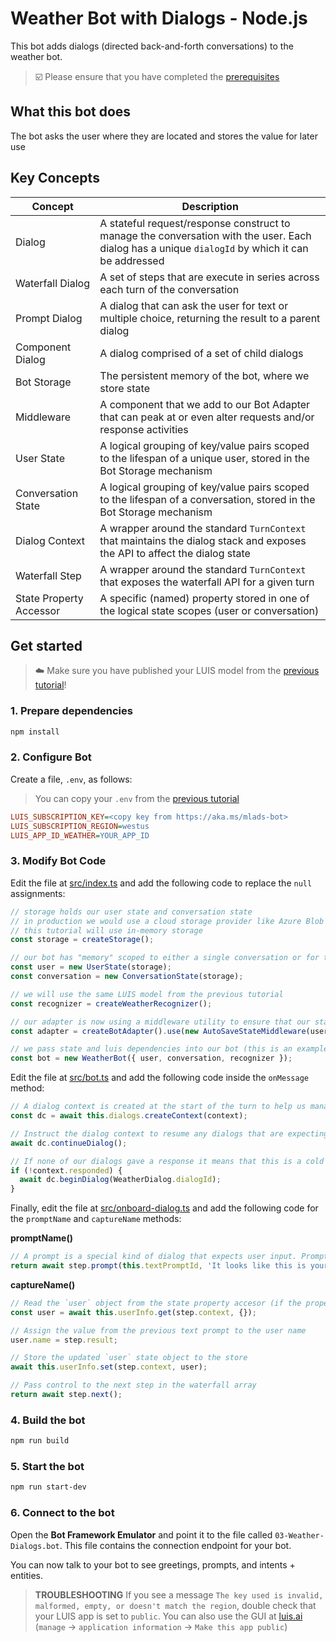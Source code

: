 # Weather Bot with Dialogs - Node.js

This bot adds dialogs (directed back-and-forth conversations) to the weather bot.

> ☑️ Please ensure that you have completed the [prerequisites](../../README.md#prerequisites)

## What this bot does

The bot asks the user where they are located and stores the value for later use

## Key Concepts

| Concept | Description |
| ------- | ----------- |
| Dialog | A stateful request/response construct to manage the conversation with the user. Each dialog has a unique `dialogId` by which it can be addressed |
| Waterfall Dialog | A set of steps that are execute in series across each turn of the conversation |
| Prompt Dialog | A dialog that can ask the user for text or multiple choice, returning the result to a parent dialog |
| Component Dialog | A dialog comprised of a set of child dialogs |
| Bot Storage | The persistent memory of the bot, where we store state |
| Middleware | A component that we add to our Bot Adapter that can peak at or even alter requests and/or response activities |
| User State | A logical grouping of key/value pairs scoped to the lifespan of a unique user, stored in the Bot Storage mechanism |
| Conversation State | A logical grouping of key/value pairs scoped to the lifespan of a conversation, stored in the Bot Storage mechanism |
| Dialog Context | A wrapper around the standard `TurnContext` that maintains the dialog stack and exposes the API to affect the dialog state |
| Waterfall Step | A wrapper around the standard `TurnContext` that exposes the waterfall API for a given turn |
| State Property Accessor | A specific (named) property stored in one of the logical state scopes (user or conversation) |

## Get started

> ☁️ Make sure you have published your LUIS model from the [previous tutorial](../02-weather-luis)!

### 1. Prepare dependencies

```bash
npm install
```

### 2. Configure Bot

Create a file, `.env`, as follows:

> You can copy your `.env` from the [previous tutorial](../02-weather-luis)

```ini
LUIS_SUBSCRIPTION_KEY=<copy key from https://aka.ms/mlads-bot>
LUIS_SUBSCRIPTION_REGION=westus
LUIS_APP_ID_WEATHER=YOUR_APP_ID
```

### 3. Modify Bot Code

Edit the file at [src/index.ts](./src/index.ts) and add the following code to replace the `null` assignments:

```typescript
// storage holds our user state and conversation state
// in production we would use a cloud storage provider like Azure Blob
// this tutorial will use in-memory storage
const storage = createStorage();

// our bot has "memory" scoped to either a single conversation or for the lifespan of a user
const user = new UserState(storage);
const conversation = new ConversationState(storage);

// we will use the same LUIS model from the previous tutorial
const recognizer = createWeatherRecognizer();

// our adapter is now using a middleware utility to ensure that our state is automatically persisted after each turn
const adapter = createBotAdapter().use(new AutoSaveStateMiddleware(user, conversation));

// we pass state and luis dependencies into our bot (this is an example of Depdendency Injection)
const bot = new WeatherBot({ user, conversation, recognizer });
```

Edit the file at [src/bot.ts](./src/bot.ts) and add the following code inside the `onMessage` method:

```typescript
// A dialog context is created at the start of the turn to help us manage our DialogSet for the current state of the conversation
const dc = await this.dialogs.createContext(context);

// Instruct the dialog context to resume any dialogs that are expecting a user response (e.g. a text prompt)
await dc.continueDialog();

// If none of our dialogs gave a response it means that this is a cold start request and we should begin a new "weather" dialog
if (!context.responded) {
  await dc.beginDialog(WeatherDialog.dialogId);
}
```

Finally, edit the file at [src/onboard-dialog.ts](./src/dialogs/onboard-dialog.ts) and add the following code for the `promptName` and `captureName` methods:

__promptName()__

```typescript
// A prompt is a special kind of dialog that expects user input. Prompts are commonly used in WaterfallDialogs, as seen here
return await step.prompt(this.textPromptId, 'It looks like this is your first time here. What should I call you?');
```

__captureName()__

```typescript
// Read the `user` object from the state property accesor (if the property does not exist, we use the default value `{}`)
const user = await this.userInfo.get(step.context, {});

// Assign the value from the previous text prompt to the user name
user.name = step.result;

// Store the updated `user` state object to the store
await this.userInfo.set(step.context, user);

// Pass control to the next step in the waterfall array
return await step.next();
```

### 4. Build the bot

```bash
npm run build
```

### 5. Start the bot

```bash
npm run start-dev
```

### 6. Connect to the bot

Open the __Bot Framework Emulator__ and point it to the file called `03-Weather-Dialogs.bot`. This file contains the connection endpoint for your bot.

You can now talk to your bot to see greetings, prompts, and intents + entities.

> __TROUBLESHOOTING__ If you see a message `The key used is invalid, malformed, empty, or doesn't match the region`, double check that your LUIS app is set to `public`. You can also use the GUI at [luis.ai](https://luis.ai) (`manage` -> `application information` -> `Make this app public`)